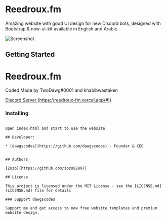 # Reedroux.fm

Amazing website with good UI design for new Discord bots, designed with Bootstrap & now-ui-kit available in English and Arabic.

![Screenshot](https://media.discordapp.net/attachments/1066042616589852747/1078776878422302850/ffe4c22736db513ac77b184c41688856.png?width=1086&height=634)

## Getting Started

# Reedroux.fm

Coded Made by TwoDawg#0001 and khabibwastaken

[Discord Server ](https://discord.gg/bX9JQPBcpy)
(https://reedroux-fm.vercel.app/#))

### Installing


```

Open index.html and start to use the website 

## Developer:

* [dawgscodes](https://github.com/dawgscodes) - Founder & CEO


## Authors

[Zozo](https://github.com/zozo82897)

## License

This project is licensed under the MIT License - see the [LICENSE.md](LICENSE.md) file for details

### Support dawgscodes

Support me and get access to new free website templates and premium website design.
